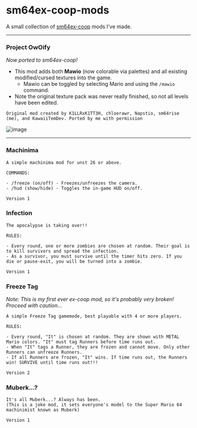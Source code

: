 # sm64ex-coop-mods
A small collection of [sm64ex-coop](https://github.com/djoslin0/sm64ex-coop) mods I've made.

---

### Project OwOify

*Now ported to sm64ex-coop!*

- This mod adds both **Mawio** (now colorable via palettes) and all existing modified/cursed textures into the game.
  - Mawio can be toggled by selecting Mario and using the `/mawio` command.
- Note the original texture pack was never really finished, so not all levels have been edited.

`Original mod created by K1LLRxK1TT3H, chloerawr, Napstio, sm64rise (me), and KawaiiTemDev. Ported by me with permission`

![image](https://user-images.githubusercontent.com/44985633/182910027-92146598-dbe6-4030-85f3-0647d735f014.png)

---

### Machinima

```
A simple machinima mod for unst 26 or above.

COMMANDS:

- /freeze (on/off) - Freezes/unfreezes the camera.
- /hud (show/hide) - Toggles the in-game HUD on/off.

Version 1
```

### Infection

```
The apocalypse is taking over!!

RULES:

- Every round, one or more zombies are chosen at random. Their goal is to kill survivors and spread the infection.
- As a survivor, you must survive until the timer hits zero. If you die or pause-exit, you will be turned into a zombie.

Version 1
```

### Freeze Tag

*Note: This is my first ever ex-coop mod, so it's probably very broken! Proceed with caution...*

```
A simple Freeze Tag gamemode, best playable with 4 or more players.

RULES:

- Every round, "It" is chosen at random. They are shown with METAL Mario colors. "It" must tag Runners before time runs out.
- When "It" tags a Runner, they are frozen and cannot move. Only other Runners can unfreeze Runners.
- If all Runners are frozen, "It" wins. If time runs out, the Runners win! SURVIVE until time runs out!!!

Version 2
```

### Muberk...?

```
It's all Muberk...? Always has been.
(This is a joke mod, it sets everyone's model to the Super Mario 64 machinimist known as Muberk)

Version 1
```
